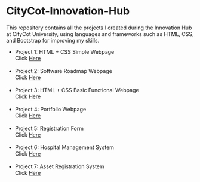 # CityCot-Innovation-Hub
This repository contains all the projects I created during the Innovation Hub at CityCot University, using languages and frameworks such as HTML, CSS, and Bootstrap for improving my skills.
<br>
<ul>
  <li> Project 1: HTML + CSS Simple Webpage<br>
  Click <a href="https://github.com/itsfatima1/CityCot-Innovation-Hub/blob/a9ecf4d8375bf0d9fcb56b1adb48708d121b4c4b/Project1.html">Here</a></li><br>
  
  <li> Project 2: Software Roadmap Webpage<br>
  Click <a href="https://github.com/itsfatima1/CityCot-Innovation-Hub/blob/a9ecf4d8375bf0d9fcb56b1adb48708d121b4c4b/Project2.html">Here</a></li><br>
  
  <li> Project 3: HTML + CSS Basic Functional Webpage<br>
  Click <a href="https://github.com/itsfatima1/CityCot-Innovation-Hub/blob/a9ecf4d8375bf0d9fcb56b1adb48708d121b4c4b/Project3.html">Here</a></li><br>
  
  <li> Project 4: Portfolio Webpage<br> 
  Click <a href="https://github.com/itsfatima1/CityCot-Innovation-Hub/tree/0337d824f17ce33bf48c045e07a5bf4a130cb8e0/Project4">Here</a></li><br>
  
  <li> Project 5: Registration Form<br>
  Click <a href="https://github.com/itsfatima1/CityCot-Innovation-Hub/tree/a9ecf4d8375bf0d9fcb56b1adb48708d121b4c4b/Project5">Here</a></li><br>

  <li> Project 6: Hospital Management System<br>
  Click <a href="https://github.com/itsfatima1/CityCot-Innovation-Hub/tree/44642c3205273a9094aab0186ea495837b88a71e/Project%206/Project%206">Here</a></li><br>

  <li> Project 7: Asset Registration System<br>
  Click <a href="[https://github.com/itsfatima1/CityCot-Innovation-Hub/tree/44642c3205273a9094aab0186ea495837b88a71e/Project%206/Project%206](https://github.com/itsfatima1/CityCot-Innovation-Hub/tree/77158c0ddb82f598917c5d2db9f1ea17602d64d6/Project%207/LastProject)">Here</a></li>
</ul>
